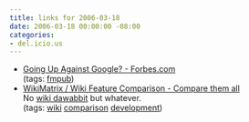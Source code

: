 ```yaml
---
title: links for 2006-03-18
date: 2006-03-18 00:00:00 -08:00
categories:
- del.icio.us
---
```


<ul class="delicious">
	<li>
		<div class="delicious-link"><a href="http://www.forbes.com/2006/03/17/blog-ebay-battelle-cx_mr_0317googlewatch.html?partner=yahootix">Going Up Against Google? - Forbes.com</a></div>
		<div class="delicious-tags">(tags: <a href="http://del.icio.us/torrez/fmpub">fmpub</a>)</div>
	</li>
	<li>
		<div class="delicious-link"><a href="http://www.wikimatrix.org/">WikiMatrix / Wiki Feature Comparison - Compare them all</a></div>
		<div class="delicious-extended">No <a href="http://wiki.dawabbit.com/">wiki dawabbit</a> but whatever.</div>
		<div class="delicious-tags">(tags: <a href="http://del.icio.us/torrez/wiki">wiki</a> <a href="http://del.icio.us/torrez/comparison">comparison</a> <a href="http://del.icio.us/torrez/development">development</a>)</div>
	</li>
</ul>
